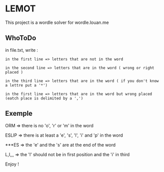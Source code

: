 # LEMOT

This project is a wordle solver for wordle.louan.me

## WhoToDo

in file.txt, write :

    in the first line => letters that are not in the word

    in the second line => letters that are in the word ( wrong or right placed )

    in the third line => letters that are in the word ( if you don't know a lettre put a '*')

    in the first line => letters that are in the word but wrong placed (eatch place is delimited by a ',')


##  Exemple

ORM         => there is no 'o', 'r' or 'm' in the word

ESLIP       => there is at least a 'e', 's', 'l', 'i' and 'p' in the word

***ES       => the 'e' and the 's' are at the end of the word

L,I,,,      => the 'l' should not be in first position and the 'i' in third


Enjoy !
